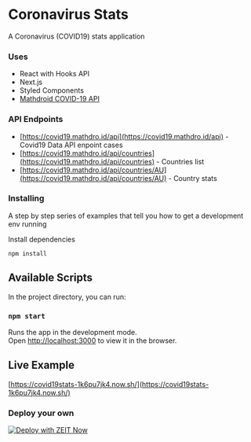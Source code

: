 # Coronavirus Stats

A Coronavirus (COVID19) stats application

### Uses

- React with Hooks API
- Next.js
- Styled Components
- [Mathdroid COVID-19 API](https://github.com/mathdroid/covid-19-api)

### API Endpoints

- [https://covid19.mathdro.id/api](https://covid19.mathdro.id/api) - Covid19 Data API enpoint cases
- [https://covid19.mathdro.id/api/countries](https://covid19.mathdro.id/api/countries) - Countries list
- [https://covid19.mathdro.id/api/countries/AU](https://covid19.mathdro.id/api/countries/AU) - Country stats

### Installing

A step by step series of examples that tell you how to get a development env running

Install dependencies

```
npm install
```

## Available Scripts

In the project directory, you can run:

### `npm start`

Runs the app in the development mode.<br>
Open [http://localhost:3000](http://localhost:3000) to view it in the browser.

## Live Example

[https://covid19stats-1k6pu7jk4.now.sh/](https://covid19stats-1k6pu7jk4.now.sh/)

### Deploy your own

[![Deploy with ZEIT Now](https://zeit.co/button)](https://zeit.co/import/project?template=https://github.com/smarajitdasgupta/covid19stats)
